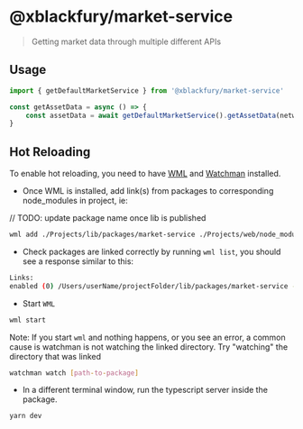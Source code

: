 # @xblackfury/market-service

> Getting market data through multiple different APIs

## Usage

```typescript
import { getDefaultMarketService } from '@xblackfury/market-service'

const getAssetData = async () => {
    const assetData = await getDefaultMarketService().getAssetData(network, contractAddress)
}
```

## Hot Reloading

To enable hot reloading, you need to have [WML](https://github.com/wix/wml) and [Watchman](https://facebook.github.io/watchman/docs/install.html) installed.

- Once WML is installed, add link(s) from packages to corresponding node_modules in project, ie:

// TODO: update package name once lib is published
```bash
wml add ./Projects/lib/packages/market-service ./Projects/web/node_modules/@xnephilim/market-service
```

- Check packages are linked correctly by running `wml list`, you should see a response similar to this:
```bash
Links:
enabled (0) /Users/userName/projectFolder/lib/packages/market-service -> /Users/userName/projectFolder/web/node_modules/@xnephilim/market-service
```

- Start `WML`
```bash
wml start
```

Note: If you start `wml` and nothing happens, or you see an error, a common cause is watchman is not watching the linked directory. Try "watching" the directory that was linked

```bash
watchman watch [path-to-package]
```

- In a different terminal window, run the typescript server inside the package.

```bash
yarn dev
```
